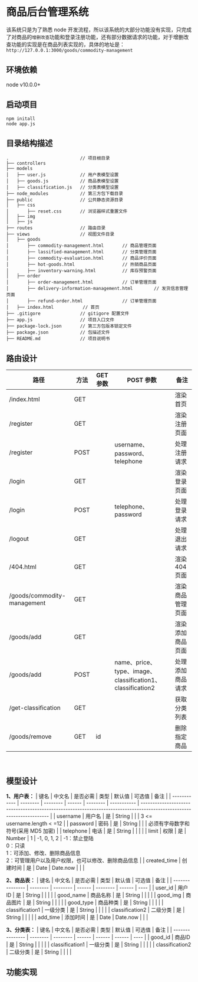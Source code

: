 # 商品后台管理系统
该系统只是为了熟悉 node 开发流程，所以该系统的大部分功能没有实现，只完成了对商品的`增删改查`功能和登录注册功能，还有部分数据请求的功能，对于增删改查功能的实现是在商品列表实现的，具体的地址是：`http://127.0.0.1:3000/goods/commodity-management`

## 环境依赖
node v10.0.0+

## 启动项目
```shell
npm initall
node app.js
```

## 目录结构描述
```
.                           // 项目根目录
├── controllers
├── models
│   ├── user.js             // 用户表模型设置
│   ├── goods.js            // 商品表模型设置
│   ├── classification.js   // 分类表模型设置
├── node_modules            // 第三方包下载目录
├── public                  // 公共静态资源目录
│   ├── css
│       ├── reset.css       // 浏览器样式重置文件
│   ├── img
│   ├── js
├── routes                  // 路由目录
├── views                   // 视图文件目录
│   ├── goods
│       ├── commodity-management.html       // 商品管理页面
│       ├── lassified-management.html       // 分类管理页面
│       ├── commodity-evaluation.html       // 商品评价页面
│       ├── hot-goods.html                  // 热销商品页面
│       ├── inventory-warning.html          // 库存预警页面
│   ├── order
│       ├── order-management.html           // 订单管理页面
│       ├── delivery-information-management.html        // 发货信息管理页面
│       ├── refund-order.html               // 订单管理页面
│   ├── index.html           // 首页
├── .gitigore               // gitigore 配置文件
├── app.js                  // 项目入口文件
├── package-lock.json       // 第三方包版本锁定文件
├── package.json            // 包描述文件
├── README.md               // 项目说明书
```

## 路由设计
| 路径                        | 方法 | GET 参数 | POST 参数                                                  | 备注             |
| --------------------------- | ---- | -------- | ---------------------------------------------------------- | ---------------- |
| /index.html                 | GET  |          |                                                            | 渲染首页         |
| /register                   | GET  |          |                                                            | 渲染注册页面     |
| /register                   | POST |          | username、password、telephone                              | 处理注册请求     |
| /login                      | GET  |          |                                                            | 渲染登录页面     |
| /login                      | POST |          | telephone、password                                        | 处理登录请求     |
| /logout                     | GET  |          |                                                            | 处理退出请求     |
| /404.html                   | GET  |          |                                                            | 渲染404页面      |
| /goods/commodity-management | GET  |          |                                                            | 渲染商品管理页面 |
| /goods/add                  | GET  |          |                                                            | 渲染添加商品页面 |
| /goods/add                  | POST |          | name、price、type、image、classification1、classification2 | 处理添加商品请求 |
| /get-classification         | GET  |          |                                                            | 获取分类列表     |
| /goods/remove               | GET  | id       |                                                            | 删除指定商品     |


<br>

## 模型设计
**1、用户表：**
| 键名         | 中文名   | 是否必需 | 类型   | 默认值   | 可选值      | 备注                                                                                                                  |
| ------------ | -------- | -------- | ------ | -------- | ----------- | --------------------------------------------------------------------------------------------------------------------- |
| username     | 用户名   | 是       | String |          |             | 3 <= username.length < =12                                                                                            |
| password     | 密码     | 是       | String |          |             | 必须有字母数字和符号(采用 MD5 加密)                                                                                   |
| telephone    | 电话     | 是       | String |          |             |                                                                                                                       |
| limit        | 权限     | 是       | Number | 1        | -1, 0, 1, 2 | -1：禁止登陆<br />0：只读<br />1：可添加、修改、删除商品信息<br />2：可管理用户以及用户权限，也可以修改、删除商品信息 |
| created_time | 创建时间 | 是       | Date   | Date.now |             |                                                                                                                       |

**2、商品表：**
| 键名            | 中文名   | 是否必需 | 类型   | 默认值   | 可选值 | 备注 |
| --------------- | -------- | -------- | ------ | -------- | ------ | ---- |
| user_id         | 用户ID   | 是       | String |          |        |      |
| good_name       | 商品名称 | 是       | String |          |        |      |
| good_img        | 商品图片 | 是       | String |          |        |      |
| good_type       | 商品种类 | 是       | String |          |        |      |
| classification1 | 一级分类 | 是       | String |          |        |      |
| classification2 | 二级分类 | 是       | String |          |        |      |
| add_time        | 添加时间 | 是       | Date   | Date.now |        |      |

**3、分类表：**
| 键名            | 中文名   | 是否必需 | 类型   | 默认值 | 可选值 | 备注 |
| --------------- | -------- | -------- | ------ | ------ | ------ | ---- |
| good_id         | 商品ID   | 是       | String |        |        |      |
| classification1 | 一级分类 | 是       | String |        |        |      |
| classification2 | 二级分类 | 是       | String |        |        |      |

## 功能实现

